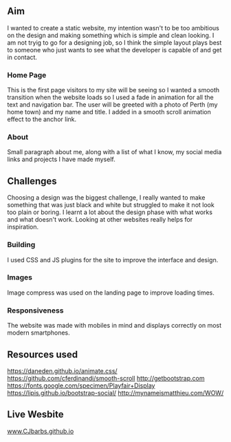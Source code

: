 ## Aim
I wanted to create a static website, my intention wasn't to be too ambitious on the design and making something which is simple and clean looking. I am not tryig to go for a designing job, so I think the simple layout plays best to someone who just wants to see what the developer is capable of and get in contact.

### Home Page 
This is the first page visitors to my site will be seeing so I wanted a smooth transition when the website loads so I used a fade in animation for all the text and navigation bar. The user will be greeted with a photo of Perth (my home town) and my name and title. I added in a smooth scroll animation effect to the anchor link.

### About 
Small paragraph about me, along with a list of what I know, my social media links and projects I have made myself.

## Challenges 
Choosing a design was the biggest challenge, I really wanted to make something that was just black and white but struggled to make it not look too plain or boring. 
I learnt a lot about the design phase with what works and what doesn't work. Looking at other websites really helps for inspiration.

### Building 
I used CSS and JS plugins for the site to improve the interface and design. 

### Images 
Image compress was used on the landing page to improve loading times.

### Responsiveness
The website was made with mobiles in mind and displays correctly on most modern smartphones. 

## Resources used 
https://daneden.github.io/animate.css/
https://github.com/cferdinandi/smooth-scroll
http://getbootstrap.com
https://fonts.google.com/specimen/Playfair+Display
https://lipis.github.io/bootstrap-social/
http://mynameismatthieu.com/WOW/

## Live Wesbite 
www.CJbarbs.github.io
